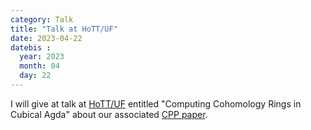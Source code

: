```yaml
---
category: Talk
title: "Talk at HoTT/UF"
date: 2023-04-22
datebis :
  year: 2023
  month: 04
  day: 22
---
```


I will give at talk at [HoTT/UF](https://hott-uf.github.io/2023/) entitled
"Computing Cohomology Rings in Cubical Agda" about our associated
[CPP paper](https://dl.acm.org/doi/10.1145/3573105.3575677).